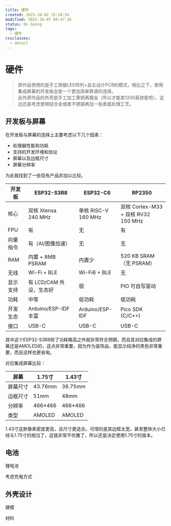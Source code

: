 ```yaml
---
title: 硬件
created: 2025-10-02 15:28:54
modified: 2025-10-07 09:47:36
status: On Going
tags:
  - 硬件
cssclasses:
  - detail
---
```


# 硬件

> 原作品使用的是手工焊接LED阵列+自主设计PCB的模式，相比之下，使用集成屏幕的开发板会是一个更加简单靠谱的选择。  
> 此外原作品的外壳是手工加工黄铜再镀金（所以才能卖1200英镑是吧），这边还是考虑使用铝合金或者不锈钢再加一些表面处理工艺。

## 开发板与屏幕

在开发板与屏幕的选择上主要考虑以下几个因素：

- 处理器性能和功耗
- 支持的开发环境和协议
- 屏幕以及边框尺寸
- 屏幕分辨率

为此我找到了一些现有产品并加以比较。

| 开发板  | ESP32-S3R8            | ESP32-C6              | RP2350                                  |
| ---- | --------------------- | --------------------- | --------------------------------------- |
| 核心   | 双核 Xtensa <br>240 MHz | 单核 RISC-V <br>160 MHz | 双核 Cortex-M33 <br>+ 双核 RV32 <br>150 MHz |
| FPU  | 有                     | 无                     | 有                                       |
| 向量指令 | 有（AI/图像加速）            | 无                     | 无                                       |
| RAM  | 内置 + 8MB PSRAM        | 内置少                   | 520 KB SRAM（无 PSRAM）                    |
| 无线   | Wi-Fi + BLE           | Wi-Fi6 + BLE          | 无                                       |
| 显示支持 | 有 LCD/CAM 外设，生态好      | 弱                     | PIO 可自写驱动                               |
| 功耗   | 中等                    | 低功耗                   | 低功耗                                     |
| 开发生态 | Arduino/ESP-IDF丰富     | Arduino/ESP-IDF       | Pico SDK (C/C++)                        |
| 接口   | USB-C                 | USB-C                 | USB-C                                   |

其中这个ESP32-S3R8除了功耗略高之外就非常符合预期，而且其对应集成的屏幕还是AMOLED的，这点非常重要，因为作为装饰品，能显示纯净的黑色非常重要，而且这样也更省电。

对应集成屏幕比较：

| 屏幕   | 1.75寸   | 1.43寸   |
| ---- | ------- | ------- |
| 屏幕尺寸 | 43.76mm | 36.75mm |
| 边框尺寸 | 51mm    | 48mm    |
| 分辨率  | 466*466 | 466*466 |
| 类型   | AMOLED  | AMOLED  |

1.43寸这款像素密度更高，且尺寸更适合。可惜的是其边框太宽，甚至整体大小已经与1.75寸的相当了，这就非常不优雅了，所以还是决定使用1.75寸的版本。

## 电池

锂电池

考虑充电方式

## 外壳设计

建模

材料
